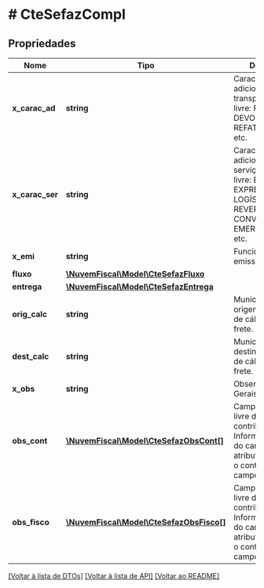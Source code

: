 # # CteSefazCompl

## Propriedades

Nome | Tipo | Descrição | Comentários
------------ | ------------- | ------------- | -------------
**x_carac_ad** | **string** | Característica adicional do transporte.  Texto livre:  REENTREGA; DEVOLUÇÃO; REFATURAMENTO; etc. | [optional]
**x_carac_ser** | **string** | Característica adicional do serviço.  Texto livre:             ENTREGA EXPRESSA; LOGÍSTICA REVERSA; CONVENCIONAL; EMERGENCIAL; etc. | [optional]
**x_emi** | **string** | Funcionário emissor do CTe. | [optional]
**fluxo** | [**\NuvemFiscal\Model\CteSefazFluxo**](CteSefazFluxo.md) |  | [optional]
**entrega** | [**\NuvemFiscal\Model\CteSefazEntrega**](CteSefazEntrega.md) |  | [optional]
**orig_calc** | **string** | Município de origem para efeito de cálculo do frete. | [optional]
**dest_calc** | **string** | Município de destino para efeito de cálculo do frete. | [optional]
**x_obs** | **string** | Observações Gerais. | [optional]
**obs_cont** | [**\NuvemFiscal\Model\CteSefazObsCont[]**](CteSefazObsCont.md) | Campo de uso livre do contribuinte.  Informar o nome do campo no atributo xCampo e o conteúdo do campo no XTexto. | [optional]
**obs_fisco** | [**\NuvemFiscal\Model\CteSefazObsFisco[]**](CteSefazObsFisco.md) | Campo de uso livre do contribuinte.  Informar o nome do campo no atributo xCampo e o conteúdo do campo no XTexto. | [optional]

[[Voltar à lista de DTOs]](../../README.md#models) [[Voltar à lista de API]](../../README.md#endpoints) [[Voltar ao README]](../../README.md)
